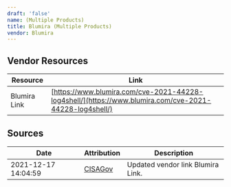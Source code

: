 ```yaml
---
draft: 'false'
name: (Multiple Products)
title: Blumira (Multiple Products)
vendor: Blumira
---
```


## Vendor Resources
| Resource | Link |
| --- | --- |
| Blumira Link | [https://www.blumira.com/cve-2021-44228-log4shell/](https://www.blumira.com/cve-2021-44228-log4shell/) |



## Sources
| Date | Attribution | Description |
| --- | --- | --- |
| 2021-12-17 14:04:59 | [CISAGov](https://raw.githubusercontent.com/cisagov/log4j-affected-db/develop/README.md) | Updated vendor link Blumira Link.  |
